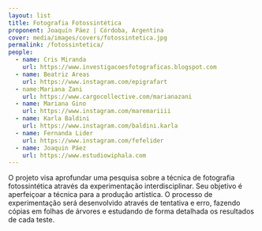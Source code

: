 ```yaml
---
layout: list
title: Fotografia Fotossintética
proponent: Joaquín Páez | Córdoba, Argentina
cover: media/images/covers/fotossintetica.jpg
permalink: /fotossintetica/
people:
  - name: Cris Miranda
    url: https://www.investigacoesfotograficas.blogspot.com
  - name: Beatriz Areas
    url: https://www.instagram.com/epigrafart
  - name:Mariana Zani
    url: https://www.cargocollective.com/marianazani
  - name: Mariana Gino
    url: https://www.instagram.com/maremariiii
  - name: Karla Baldini
    url: https://www.instagram.com/baldini.karla
  - name: Fernanda Lider
    url: https://www.instagram.com/fefelider
  - name: Joaquin Páez
    url: https://www.estudiowiphala.com 
---
```


O projeto visa aprofundar uma pesquisa sobre a técnica de fotografia fotossintética através da experimentação interdisciplinar. Seu objetivo é aperfeiçoar a técnica para a produção artística. O processo de experimentação será desenvolvido através de tentativa e erro, fazendo cópias em folhas de árvores e estudando de forma detalhada os resultados de cada teste.
